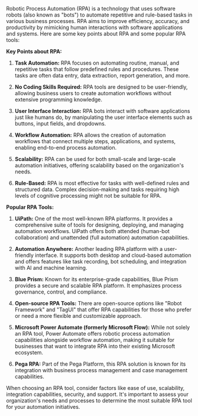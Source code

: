 Robotic Process Automation (RPA) is a technology that uses software robots (also known as "bots") to automate repetitive and rule-based tasks in various business processes. RPA aims to improve efficiency, accuracy, and productivity by mimicking human interactions with software applications and systems. Here are some key points about RPA and some popular RPA tools:

**Key Points about RPA:**

1. **Task Automation:** RPA focuses on automating routine, manual, and repetitive tasks that follow predefined rules and procedures. These tasks are often data entry, data extraction, report generation, and more.

2. **No Coding Skills Required:** RPA tools are designed to be user-friendly, allowing business users to create automation workflows without extensive programming knowledge.

3. **User Interface Interaction:** RPA bots interact with software applications just like humans do, by manipulating the user interface elements such as buttons, input fields, and dropdowns.

4. **Workflow Automation:** RPA allows the creation of automation workflows that connect multiple steps, applications, and systems, enabling end-to-end process automation.

5. **Scalability:** RPA can be used for both small-scale and large-scale automation initiatives, offering scalability based on the organization's needs.

6. **Rule-Based:** RPA is most effective for tasks with well-defined rules and structured data. Complex decision-making and tasks requiring high levels of cognitive processing might not be suitable for RPA.

**Popular RPA Tools:**

1. **UiPath:** One of the most well-known RPA platforms. It provides a comprehensive suite of tools for designing, deploying, and managing automation workflows. UiPath offers both attended (human-bot collaboration) and unattended (full automation) automation capabilities.

2. **Automation Anywhere:** Another leading RPA platform with a user-friendly interface. It supports both desktop and cloud-based automation and offers features like task recording, bot scheduling, and integration with AI and machine learning.

3. **Blue Prism:** Known for its enterprise-grade capabilities, Blue Prism provides a secure and scalable RPA platform. It emphasizes process governance, control, and compliance.

4. **Open-source RPA Tools:** There are open-source options like "Robot Framework" and "TagUI" that offer RPA capabilities for those who prefer or need a more flexible and customizable approach.

5. **Microsoft Power Automate (formerly Microsoft Flow):** While not solely an RPA tool, Power Automate offers robotic process automation capabilities alongside workflow automation, making it suitable for businesses that want to integrate RPA into their existing Microsoft ecosystem.

6. **Pega RPA:** Part of the Pega Platform, this RPA solution is known for its integration with business process management and case management capabilities.

When choosing an RPA tool, consider factors like ease of use, scalability, integration capabilities, security, and support. It's important to assess your organization's needs and processes to determine the most suitable RPA tool for your automation initiatives.
